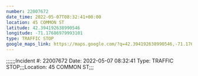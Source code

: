 ```yaml
---
number: 22007672
date_time: 2022-05-07T08:32:41+00:00
location: 45 COMMON ST
latitude: 42.394192638990546
longitude: -71.17686979993101
type: TRAFFIC STOP
google_maps_link: https://maps.google.com/?q=42.394192638990546,-71.17686979993101
---
```


;;;;;;Incident #: 22007672  Date: 2022-05-07 08:32:41   Type: TRAFFIC STOP;;;Location: 45 COMMON ST;;;
